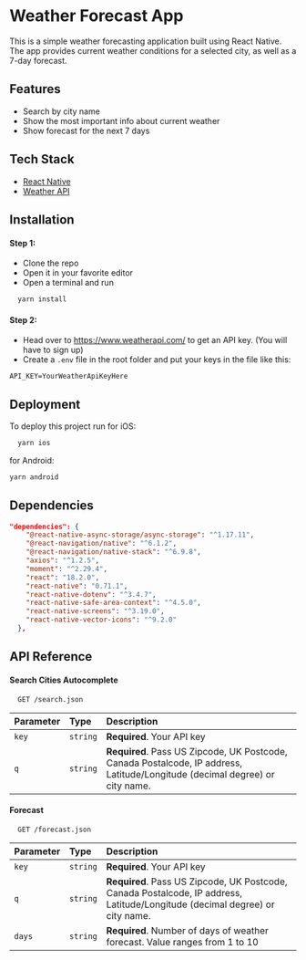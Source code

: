 
# Weather Forecast App

This is a simple weather forecasting application built using React Native. The app provides current weather conditions for a selected city, as well as a 7-day forecast.

## Features

- Search by city name
- Show the most important info about current weather
- Show forecast for the next 7 days

## Tech Stack

- [React Native](https://reactnative.dev/)
- [Weather API](https://www.weatherapi.com/)

## Installation

#### Step 1:

- Clone the repo
- Open it in your favorite editor
- Open a terminal and run

```bash
  yarn install
```

#### Step 2:
- Head over to https://www.weatherapi.com/ to get an API key. (You will have to sign up)
- Create a `.env` file in the root folder and put your keys in the file like this:

```
API_KEY=YourWeatherApiKeyHere
```

    
## Deployment

To deploy this project run for iOS:

```bash
  yarn ios
```

for Android:

```bash
yarn android
```


## Dependencies

```json
"dependencies": {
    "@react-native-async-storage/async-storage": "^1.17.11",
    "@react-navigation/native": "^6.1.2",
    "@react-navigation/native-stack": "^6.9.8",
    "axios": "^1.2.5",
    "moment": "^2.29.4",
    "react": "18.2.0",
    "react-native": "0.71.1",
    "react-native-dotenv": "^3.4.7",
    "react-native-safe-area-context": "^4.5.0",
    "react-native-screens": "^3.19.0",
    "react-native-vector-icons": "^9.2.0"
  },
```

## API Reference

#### Search Cities Autocomplete

```http
  GET /search.json
```

| Parameter | Type     | Description                |
| :-------- | :------- | :------------------------- |
| `key` | `string` | **Required**. Your API key |
| `q` | `string` | **Required**. Pass US Zipcode, UK Postcode, Canada Postalcode, IP address, Latitude/Longitude (decimal degree) or city name. |

#### Forecast

```http
  GET /forecast.json
```

| Parameter | Type     | Description                       |
| :-------- | :------- | :-------------------------------- |
| `key` | `string` | **Required**. Your API key |
| `q` | `string` | **Required**. Pass US Zipcode, UK Postcode, Canada Postalcode, IP address, Latitude/Longitude (decimal degree) or city name. |
| `days` | `string` | **Required**. Number of days of weather forecast. Value ranges from 1 to 10|

